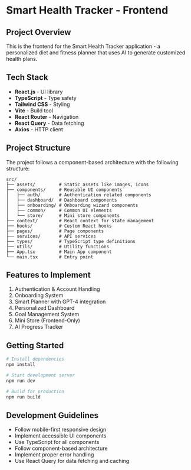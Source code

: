 # Smart Health Tracker - Frontend

## Project Overview
This is the frontend for the Smart Health Tracker application - a personalized diet and fitness planner that uses AI to generate customized health plans.

## Tech Stack
- **React.js** - UI library
- **TypeScript** - Type safety
- **Tailwind CSS** - Styling
- **Vite** - Build tool
- **React Router** - Navigation
- **React Query** - Data fetching
- **Axios** - HTTP client

## Project Structure
The project follows a component-based architecture with the following structure:

```
src/
├── assets/         # Static assets like images, icons
├── components/     # Reusable UI components
│   ├── auth/       # Authentication related components
│   ├── dashboard/  # Dashboard components
│   ├── onboarding/ # Onboarding wizard components
│   ├── common/     # Common UI elements
│   └── store/      # Mini store components
├── context/        # React context for state management
├── hooks/          # Custom React hooks
├── pages/          # Page components
├── services/       # API services
├── types/          # TypeScript type definitions
├── utils/          # Utility functions
├── App.tsx         # Main App component
└── main.tsx        # Entry point
```

## Features to Implement
1. Authentication & Account Handling
2. Onboarding System
3. Smart Planner with GPT-4 integration
4. Personalized Dashboard
5. Goal Management System
6. Mini Store (Frontend-Only)
7. AI Progress Tracker

## Getting Started

```bash
# Install dependencies
npm install

# Start development server
npm run dev

# Build for production
npm run build
```

## Development Guidelines
- Follow mobile-first responsive design
- Implement accessible UI components
- Use TypeScript for all components
- Follow component-based architecture
- Implement proper error handling
- Use React Query for data fetching and caching